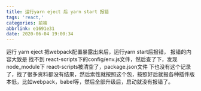 ```yaml
---
title: 运行yarn eject 后 yarn start 报错
tags: 'react,'
categories: 前端
abbrlink: e1691e31
date: 2020-06-04 19:00:34
---
```

运行 yarn eject 把webpack配置暴露出来后，运行yarn start后报错，
报错的内容大致是 找不到 react-scripts下的config/env.js文件，然后查了下，发现node_module下 react-scripts被清空了，package.json文件
下也没有这个记录了，找了很多资料都没有结果，然后索性就按照这个包，按照好后就报各种插件版本低，比如webpack，babel等，然后全部升级后，启动就没有报错了。